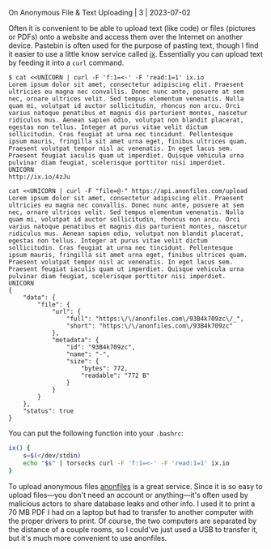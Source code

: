 On Anonymous File & Text Uploading | 3 | 2023-07-02

Often it is convenient to be able to upload text (like code) or files (pictures or PDFs) onto a website and access them over the Internet on another device. Pastebin is often used for the purpose of pasting text, though I find it easier to use a little know service called [ix](ix.io). Essentially you can upload text by feeding it into a `curl` command.

```
$ cat <<UNICORN | curl -F 'f:1=<-' -F 'read:1=1' ix.io
Lorem ipsum dolor sit amet, consectetur adipiscing elit. Praesent
ultricies eu magna nec convallis. Donec nunc ante, posuere at sem
nec, ornare ultrices velit. Sed tempus elementum venenatis. Nulla
quam mi, volutpat id auctor sollicitudin, rhoncus non arcu. Orci
varius natoque penatibus et magnis dis parturient montes, nascetur
ridiculus mus. Aenean sapien odio, volutpat non blandit placerat,
egestas non tellus. Integer at purus vitae velit dictum
sollicitudin. Cras feugiat at urna nec tincidunt. Pellentesque
ipsum mauris, fringilla sit amet urna eget, finibus ultrices quam.
Praesent volutpat tempor nisl ac venenatis. In eget lacus sem.
Praesent feugiat iaculis quam ut imperdiet. Quisque vehicula urna
pulvinar diam feugiat, scelerisque porttitor nisi imperdiet.
UNICORN
http://ix.io/4zJu
```
```
cat <<UNICORN | curl -F "file=@-" https://api.anonfiles.com/upload
Lorem ipsum dolor sit amet, consectetur adipiscing elit. Praesent
ultricies eu magna nec convallis. Donec nunc ante, posuere at sem
nec, ornare ultrices velit. Sed tempus elementum venenatis. Nulla
quam mi, volutpat id auctor sollicitudin, rhoncus non arcu. Orci
varius natoque penatibus et magnis dis parturient montes, nascetur
ridiculus mus. Aenean sapien odio, volutpat non blandit placerat,
egestas non tellus. Integer at purus vitae velit dictum
sollicitudin. Cras feugiat at urna nec tincidunt. Pellentesque
ipsum mauris, fringilla sit amet urna eget, finibus ultrices quam.
Praesent volutpat tempor nisl ac venenatis. In eget lacus sem.
Praesent feugiat iaculis quam ut imperdiet. Quisque vehicula urna
pulvinar diam feugiat, scelerisque porttitor nisi imperdiet.
UNICORN
{
	"data": {
		"file": {
			"url": {
				"full": "https:\/\/anonfiles.com\/93B4k709zc\/_",
				"short": "https:\/\/anonfiles.com\/93B4k709zc"
			},
			"metadata": {
				"id": "93B4k709zc",
				"name": "-",
				"size": {
					"bytes": 772,
					"readable": "772 B"
				}
			}
		}
	},
	"status": true
}
```

You can put the following function into your `.bashrc`:

```bash
ix() {
	s=$(</dev/stdin)
	echo "$s" | torsocks curl -F 'f:1=<-' -F 'read:1=1' ix.io
}
```

To upload anonymous files [anonfiles](https://anonfiles.com/) is a great service. Since it is so easy to upload files—you don't need an account or anything—it's often used by malicious actors to share database leaks and other info. I used it to print a 70 MB PDF I had on a laptop but had to transfer to another computer with the proper drivers to print. Of course, the two computers are separated by the distance of a couple rooms, so I could've just used a USB to transfer it, but it's much more convenient to use anonfiles.
